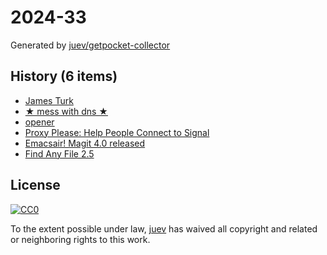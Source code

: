 # 2024-33

Generated by [juev/getpocket-collector](https://github.com/juev/getpocket-collector)

## History (6 items)

- [James Turk](https://usesthis.com/interviews/james.turk/)
- [★ mess with dns ★](https://messwithdns.net/)
- [opener](https://github.com/superbrothers/opener)
- [Proxy Please: Help People Connect to Signal](https://signal.org/blog/proxy-please/)
- [Emacsair! Magit 4.0 released](https://emacsair.me/2024/08/09/magit-4.0/)
- [Find Any File 2.5](https://daringfireball.net/linked/2024/08/08/find-any-file)

## License

[![CC0](https://mirrors.creativecommons.org/presskit/buttons/88x31/svg/cc-zero.svg)](https://creativecommons.org/publicdomain/zero/1.0/)

To the extent possible under law, [juev](https://github.com/juev) has waived all copyright and related or neighboring rights to this work.
